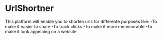 # UrlShortner
This platform will enable you to shorten urls for differente purposes like:
-To make it easier to share
-To track clicks
-To make it more memmorable
-To make it look appelaing on a website
